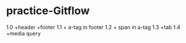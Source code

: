 # practice-Gitflow
1.0 +header +footer
1.1 + a-tag in footer
1.2 + span in a-tag
1.3 +tab
1.4 +media query